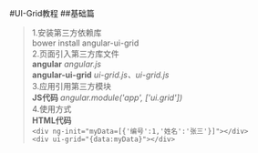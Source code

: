 #UI-Grid教程
##基础篇 
>1.安装第三方依赖库   
bower install angular-ui-grid   
>2.页面引入第三方库文件    
**angular** *angular.js*  
**angular-ui-grid** *ui-grid.js、ui-grid.js*   
>3.应用引用第三方模块    
**JS代码** *angular.module('app', ['ui.grid'])*    
>4.使用方式   
**HTML代码**   
``<div ng-init="myData=[{'编号':1,'姓名':'张三'}]"></div>``   
``<div ui-grid="{data:myData}"></div>``




